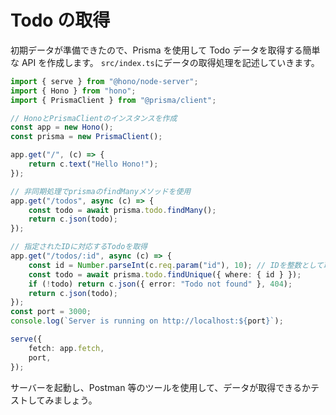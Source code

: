 # Todo の取得

初期データが準備できたので、Prisma を使用して Todo データを取得する簡単な API を作成します。
`src/index.ts`にデータの取得処理を記述していきます。

```ts
import { serve } from "@hono/node-server";
import { Hono } from "hono";
import { PrismaClient } from "@prisma/client";

// HonoとPrismaClientのインスタンスを作成
const app = new Hono();
const prisma = new PrismaClient();

app.get("/", (c) => {
	return c.text("Hello Hono!");
});

// 非同期処理でprismaのfindManyメソッドを使用
app.get("/todos", async (c) => {
	const todo = await prisma.todo.findMany();
	return c.json(todo);
});

// 指定されたIDに対応するTodoを取得
app.get("/todos/:id", async (c) => {
	const id = Number.parseInt(c.req.param("id"), 10); // IDを整数として取得
	const todo = await prisma.todo.findUnique({ where: { id } });
	if (!todo) return c.json({ error: "Todo not found" }, 404);
	return c.json(todo);
});
const port = 3000;
console.log(`Server is running on http://localhost:${port}`);

serve({
	fetch: app.fetch,
	port,
});
```

サーバーを起動し、Postman 等のツールを使用して、データが取得できるかテストしてみましょう。
